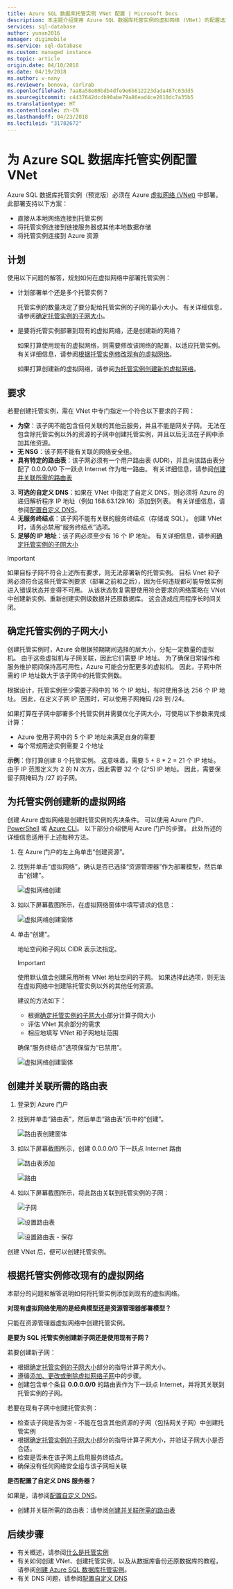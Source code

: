 ```yaml
---
title: Azure SQL 数据库托管实例 VNet 配置 | Microsoft Docs
description: 本主题介绍使用 Azure SQL 数据库托管实例的虚拟网络 (VNet) 的配置选项。
services: sql-database
author: yunan2016
manager: digimobile
ms.service: sql-database
ms.custom: managed instance
ms.topic: article
origin.date: 04/10/2018
ms.date: 04/19/2018
ms.author: v-nany
ms.reviewer: bonova, carlrab
ms.openlocfilehash: 7aa8a58e80bdb4dfe9e6b612223dada487c63dd5
ms.sourcegitcommit: c4437642dcdb90abe79a86ead4ce2010dc7a35b5
ms.translationtype: HT
ms.contentlocale: zh-CN
ms.lasthandoff: 04/23/2018
ms.locfileid: "31782672"
---
```

# <a name="configure-a-vnet-for-azure-sql-database-managed-instance"></a>为 Azure SQL 数据库托管实例配置 VNet

Azure SQL 数据库托管实例（预览版）必须在 Azure [虚拟网络 (VNet)](../virtual-network/virtual-networks-overview.md) 中部署。 此部署支持以下方案： 
- 直接从本地网络连接到托管实例 
- 将托管实例连接到链接服务器或其他本地数据存储 
- 将托管实例连接到 Azure 资源  

## <a name="plan"></a>计划

使用以下问题的解答，规划如何在虚拟网络中部署托管实例： 
- 计划部署单个还是多个托管实例？ 

  托管实例的数量决定了要分配给托管实例的子网的最小大小。 有关详细信息，请参阅[确定托管实例的子网大小](#create-a-new-virtual-network-for-managed-instances)。 
- 是要将托管实例部署到现有的虚拟网络，还是创建新的网络？ 

   如果打算使用现有的虚拟网络，则需要修改该网络的配置，以适应托管实例。 有关详细信息，请参阅[根据托管实例修改现有的虚拟网络](#modify-an-existing-virtual-network-for-managed-instances)。 

   如果打算创建新的虚拟网络，请参阅[为托管实例创建新的虚拟网络](#create-a-new-virtual-network-for-managed-instances)。

## <a name="requirements"></a>要求

若要创建托管实例，需在 VNet 中专门指定一个符合以下要求的子网：
- **为空**：该子网不能包含任何关联的其他云服务，并且不能是网关子网。 无法在包含除托管实例以外的资源的子网中创建托管实例，并且以后无法在子网中添加其他资源。
- **无 NSG**：该子网不能有关联的网络安全组。
- **具有特定的路由表**：该子网必须有一个用户路由表 (UDR)，并且向该路由表分配了 0.0.0.0/0 下一跃点 Internet 作为唯一路由。 有关详细信息，请参阅[创建并关联所需的路由表](#create-the-required-route-table-and-associate-it)
3. **可选的自定义 DNS**：如果在 VNet 中指定了自定义 DNS，则必须将 Azure 的递归解析程序 IP 地址（例如 168.63.129.16）添加到列表。 有关详细信息，请参阅[配置自定义 DNS](sql-database-managed-instance-custom-dns.md)。
4. **无服务终结点**：该子网不能有关联的服务终结点（存储或 SQL）。 创建 VNet 时，请务必禁用“服务终结点”选项。
5. **足够的 IP 地址**：该子网必须至少有 16 个 IP 地址。 有关详细信息，请参阅[确定托管实例的子网大小](#determine-the-size-of-subnet-for-managed-instances)

> [!IMPORTANT]
> 如果目标子网不符合上述所有要求，则无法部署新的托管实例。 目标 Vnet 和子网必须符合这些托管实例要求（部署之前和之后），因为任何违规都可能导致实例进入错误状态并变得不可用。 从该状态恢复需要使用符合要求的网络策略在 VNet 中创建新实例、重新创建实例级数据并还原数据库。 这会造成应用程序长时间关闭。

##  <a name="determine-the-size-of-subnet-for-managed-instances"></a>确定托管实例的子网大小

创建托管实例时，Azure 会根据预期期间选择的层大小，分配一定数量的虚拟机。 由于这些虚拟机与子网关联，因此它们需要 IP 地址。 为了确保日常操作和服务维护期间保持高可用性，Azure 可能会分配更多的虚拟机。 因此，子网中所需的 IP 地址数大于该子网中的托管实例数。 

根据设计，托管实例至少需要子网中的 16 个 IP 地址，有时使用多达 256 个 IP 地址。 因此，在定义子网 IP 范围时，可以使用子网掩码 /28 到 /24。 

如果打算在子网中部署多个托管实例并需要优化子网大小，可使用以下参数来完成计算： 

- Azure 使用子网中的 5 个 IP 地址来满足自身的需要 
- 每个常规用途实例需要 2 个地址 

**示例**：你打算创建 8 个托管实例。 这意味着，需要 5 + 8 * 2 = 21 个 IP 地址。 由于 IP 范围定义为 2 的 N 次方，因此需要 32 个 (2^5) IP 地址。 因此，需要保留子网掩码为 /27 的子网。 

## <a name="create-a-new-virtual-network-for-managed-instances"></a>为托管实例创建新的虚拟网络 

创建 Azure 虚拟网络是创建托管实例的先决条件。 可以使用 Azure 门户、[PowerShell](../virtual-network/quick-create-powershell.md) 或 [Azure CLI](../virtual-network/quick-create-cli.md)。 以下部分介绍使用 Azure 门户的步骤。 此处所述的详细信息适用于上述每种方法。

1. 在 Azure 门户的左上角单击“创建资源”。
2. 找到并单击“虚拟网络”，确认是否已选择“资源管理器”作为部署模型，然后单击“创建”。

   ![虚拟网络创建](./media/sql-database-managed-instance-tutorial/virtual-network-create.png)

3. 如以下屏幕截图所示，在虚拟网络窗体中填写请求的信息：

   ![虚拟网络创建窗体](./media/sql-database-managed-instance-tutorial/virtual-network-create-form.png)

4. 单击“创建”。

   地址空间和子网以 CIDR 表示法指定。 

   > [!IMPORTANT]
   > 使用默认值会创建采用所有 VNet 地址空间的子网。 如果选择此选项，则无法在虚拟网络中创建除托管实例以外的其他任何资源。 

   建议的方法如下： 
   - 根据[确定托管实例的子网大小](#determine-the-size-of-subnet-for-managed-instances)部分计算子网大小  
   - 评估 VNet 其余部分的需求 
   - 相应地填写 VNet 和子网地址范围 

   确保“服务终结点”选项保留为“已禁用”。 

   ![虚拟网络创建窗体](./media/sql-database-managed-instance-tutorial/service-endpoint-disabled.png)

## <a name="create-the-required-route-table-and-associate-it"></a>创建并关联所需的路由表

1. 登录到 Azure 门户  
2. 找到并单击“路由表”，然后单击“路由表”页中的“创建”。

   ![路由表创建窗体](./media/sql-database-managed-instance-tutorial/route-table-create-form.png)

3. 如以下屏幕截图所示，创建 0.0.0.0/0 下一跃点 Internet 路由

   ![路由表添加](./media/sql-database-managed-instance-tutorial/route-table-add.png)

   ![路由](./media/sql-database-managed-instance-tutorial/route.png)

4. 如以下屏幕截图所示，将此路由关联到托管实例的子网：

    ![子网](./media/sql-database-managed-instance-tutorial/subnet.png)

    ![设置路由表](./media/sql-database-managed-instance-tutorial/set-route-table.png)

    ![设置路由表 - 保存](./media/sql-database-managed-instance-tutorial/set-route-table-save.png)


创建 VNet 后，便可以创建托管实例。  

## <a name="modify-an-existing-virtual-network-for-managed-instances"></a>根据托管实例修改现有的虚拟网络 

本部分的问题和解答说明如何将托管实例添加到现有的虚拟网络。 

**对现有虚拟网络使用的是经典模型还是资源管理器部署模型？** 

只能在资源管理器虚拟网络中创建托管实例。 

**是要为 SQL 托管实例创建新子网还是使用现有子网？**

若要创建新子网： 

- 根据[确定托管实例的子网大小](#determine-the-size-of-subnet-for-managed-instances)部分的指导计算子网大小。
- 遵循[添加、更改或删除虚拟网络子网](../virtual-network/virtual-network-manage-subnet.md)中的步骤。 
- 创建包含单个条目 **0.0.0.0/0** 的路由表作为下一跃点 Internet，并将其关联到托管实例的子网。  

若要在现有子网中创建托管实例： 
- 检查该子网是否为空 - 不能在包含其他资源的子网（包括网关子网）中创建托管实例 
- 根据[确定托管实例的子网大小](#determine-the-size-of-subnet-for-managed-instances)部分的指导计算子网大小，并验证子网大小是否合适。 
- 检查是否未在该子网上启用服务终结点。
- 确保没有任何网络安全组与该子网相关联 

**是否配置了自定义 DNS 服务器？** 

如果是，请参阅[配置自定义 DNS](sql-database-managed-instance-custom-dns.md)。 

- 创建并关联所需的路由表：请参阅[创建并关联所需的路由表](#create-the-required-route-table-and-associate-it)

## <a name="next-steps"></a>后续步骤

- 有关概述，请参阅[什么是托管实例](sql-database-managed-instance.md)
- 有关如何创建 VNet、创建托管实例，以及从数据库备份还原数据库的教程，请参阅[创建 Azure SQL 数据库托管实例](sql-database-managed-instance-create-tutorial-portal.md)。
- 有关 DNS 问题，请参阅[配置自定义 DNS](sql-database-managed-instance-custom-dns.md)

